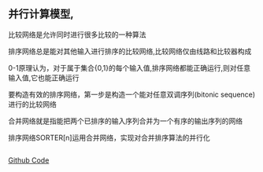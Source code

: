 
## 并行计算模型,

比较网络是允许同时进行很多比较的一种算法

排序网络总是能对其他输入进行排序的比较网络,比较网络仅由线路和比较器构成

0-1原理认为，对于属于集合{0,1}的每个输入值,排序网络都能正确运行,则对任意输入值,它也能正确运行

要构造有效的排序网络，第一步是构造一个能对任意双调序列(bitonic sequence)进行的比较网络

合并网络就是指能把两个已排序的输入序列合并为一个有序的输出序列的网络

排序网络SORTER[n]运用合并网络，实现对合并排序算法的并行化

```python


```

[Github Code](https://github.com/Peefy/IntroductionToAlgorithm.Python/blob/master/src/chapter27)
